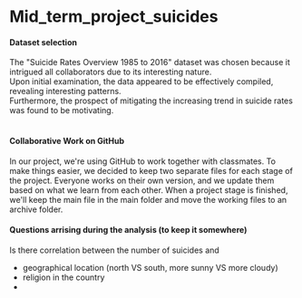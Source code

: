# Mid_term_project_suicides

#### Dataset selection
The "Suicide Rates Overview 1985 to 2016" dataset was chosen because it intrigued all collaborators due to its interesting nature.<br> Upon initial examination, the data appeared to be effectively compiled, revealing interesting patterns.<br>  Furthermore, the prospect of mitigating the increasing trend in suicide rates was found to be motivating.<br><br>

#### Collaborative Work on GitHub
In our project, we're using GitHub to work together with classmates. To make things easier, we decided to keep two separate files for each stage of the project. Everyone works on their own version, and we update them based on what we learn from each other. When a project stage is finished, we'll keep the main file in the main folder and move the working files to an archive folder.

#### Questions arrising during the analysis (to keep it somewhere)
Is there correlation between the number of suicides and <br>
- geographical location (north VS south, more sunny VS more cloudy)
- religion in the country
- 